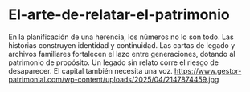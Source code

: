 # El-arte-de-relatar-el-patrimonio
En la planificación de una herencia, los números no lo son todo. Las historias construyen identidad y continuidad.
Las cartas de legado y archivos familiares fortalecen el lazo entre generaciones, dotando al patrimonio de propósito.
Un legado sin relato corre el riesgo de desaparecer. El capital también necesita una voz.
https://www.gestor-patrimonial.com/wp-content/uploads/2025/04/2147874459.jpg
